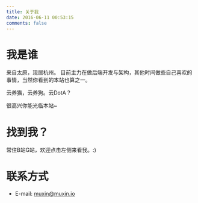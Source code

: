 ```yaml
---
title: 关于我
date: 2016-06-11 00:53:15
comments: false
---
```


# 我是谁

来自太原，现居杭州。
目前主力在做后端开发与架构，其他时间做些自己喜欢的事情，当然你看到的本站也算之一。

云养猫，云养狗。云DotA？

很高兴你能光临本站~

# 找到我？

常住B站G站，欢迎点击左侧来看我。:)

# 联系方式

- E-mail: muxin@muxin.io
